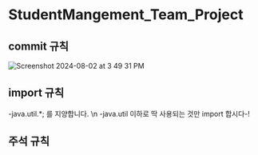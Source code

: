 # StudentMangement_Team_Project

## commit 규칙
![Screenshot 2024-08-02 at 3 49 31 PM](https://github.com/user-attachments/assets/c3f37143-502f-4911-ac21-8ee444540682)

## import 규칙
  -java.util.*; 를 지양합니다. \n
  -java.util 이하로 딱 사용되는 것만 import 합시다-!

## 주석 규칙
